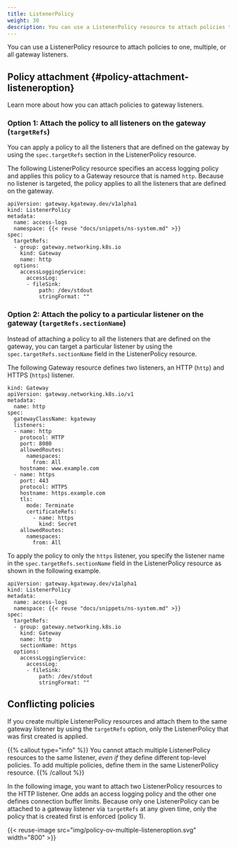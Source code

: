 ```yaml
---
title: ListenerPolicy
weight: 30
description: You can use a ListenerPolicy resource to attach policies to one, multiple, or all gateway listeners. 
---
```


You can use a ListenerPolicy resource to attach policies to one, multiple, or all gateway listeners.

## Policy attachment {#policy-attachment-listeneroption}


Learn more about how you can attach policies to gateway listeners.  

### Option 1: Attach the policy to all listeners on the gateway (`targetRefs`)

You can apply a policy to all the listeners that are defined on the gateway by using the `spec.targetRefs` section in the ListenerPolicy resource. 

The following ListenerPolicy resource specifies an access logging policy and applies this policy to a Gateway resource that is named `http`. Because no listener is targeted, the policy applies to all the listeners that are defined on the gateway. 

```console {hl_lines=[7,8,9,10]}
apiVersion: gateway.kgateway.dev/v1alpha1
kind: ListenerPolicy
metadata:
  name: access-logs
  namespace: {{< reuse "docs/snippets/ns-system.md" >}}
spec:
  targetRefs:
  - group: gateway.networking.k8s.io
    kind: Gateway
    name: http
  options:
    accessLoggingService:
      accessLog:
      - fileSink:
          path: /dev/stdout
          stringFormat: ""
```

### Option 2: Attach the policy to a particular listener on the gateway (`targetRefs.sectionName`)

Instead of attaching a policy to all the listeners that are defined on the gateway, you can target a particular listener by using the `spec.targetRefs.sectionName` field in the ListenerPolicy resource. 

The following Gateway resource defines two listeners, an HTTP (`http`) and HTTPS (`https`) listener. 

```console {hl_lines=[8,15]}
kind: Gateway
apiVersion: gateway.networking.k8s.io/v1
metadata:
  name: http
spec:
  gatewayClassName: kgateway
  listeners:
  - name: http
    protocol: HTTP
    port: 8080
    allowedRoutes:
      namespaces:
        from: All
    hostname: www.example.com
  - name: https
    port: 443
    protocol: HTTPS
    hostname: https.example.com
    tls:
      mode: Terminate
      certificateRefs:
        - name: https
          kind: Secret
    allowedRoutes:
      namespaces:
        from: All
```

To apply the policy to only the `https` listener, you specify the listener name in the `spec.targetRefs.sectionName` field in the ListenerPolicy resource as shown in the following example. 

```console {hl_lines=[11]}
apiVersion: gateway.kgateway.dev/v1alpha1
kind: ListenerPolicy
metadata:
  name: access-logs
  namespace: {{< reuse "docs/snippets/ns-system.md" >}}
spec:
  targetRefs:
  - group: gateway.networking.k8s.io
    kind: Gateway
    name: http
    sectionName: https
  options:
    accessLoggingService:
      accessLog:
      - fileSink:
          path: /dev/stdout
          stringFormat: ""
```


## Conflicting policies

If you create multiple ListenerPolicy resources and attach them to the same gateway listener by using the `targetRefs` option, only the ListenerPolicy that was first created is applied. 

{{% callout type="info" %}}
You cannot attach multiple ListenerPolicy resources to the same listener, *even if* they define different top-level policies. To add multiple policies, define them in the same ListenerPolicy resource.
{{% /callout %}}

In the following image, you want to attach two ListenerPolicy resources to the HTTP listener. One adds an access logging policy and the other one defines connection buffer limits. Because only one ListenerPolicy can be attached to a gateway listener via `targetRefs` at any given time, only the policy that is created first is enforced (policy 1). 

{{< reuse-image src="img/policy-ov-multiple-listeneroption.svg" width="800" >}}